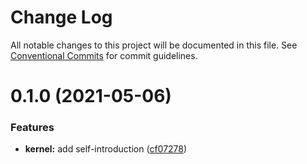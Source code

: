 # Change Log

All notable changes to this project will be documented in this file.
See [Conventional Commits](https://conventionalcommits.org) for commit guidelines.

# 0.1.0 (2021-05-06)

### Features

- **kernel:** add self-introduction ([cf07278](https://github.com/chenshaorui/web-framework/commit/cf0727843984e3604d52d08eb860cee0b3fbf31d))

